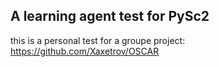 ## A learning agent test for PySc2

this is a personal test for a groupe project: https://github.com/Xaxetrov/OSCAR


